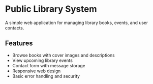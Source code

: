 # Public Library System

A simple web application for managing library books, events, and user contacts.

## Features

- Browse books with cover images and descriptions
- View upcoming library events
- Contact form with message storage
- Responsive web design
- Basic error handling and security

 
